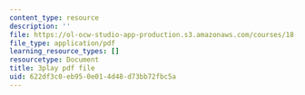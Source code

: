 ```yaml
---
content_type: resource
description: ''
file: https://ol-ocw-studio-app-production.s3.amazonaws.com/courses/18-01sc-single-variable-calculus-fall-2010/622df3c0eb950e014d48d73bb72fbc5a_sRIDVAcoG5A.pdf
file_type: application/pdf
learning_resource_types: []
resourcetype: Document
title: 3play pdf file
uid: 622df3c0-eb95-0e01-4d48-d73bb72fbc5a
---
```

